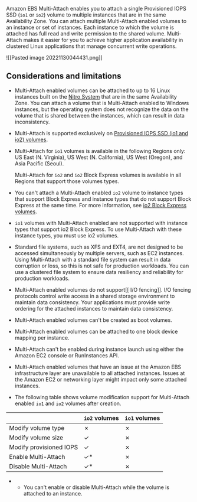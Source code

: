 Amazon EBS Multi-Attach enables you to attach a single Provisioned IOPS SSD (`io1` or `io2`) volume to multiple instances that are in the same Availability Zone. You can attach multiple Multi-Attach enabled volumes to an instance or set of instances. Each instance to which the volume is attached has full read and write permission to the shared volume. Multi-Attach makes it easier for you to achieve higher application availability in clustered Linux applications that manage concurrent write operations.

![[Pasted image 20221130044431.png]]

## Considerations and limitations

-   Multi-Attach enabled volumes can be attached to up to 16 Linux instances built on the [Nitro System](https://docs.aws.amazon.com/AWSEC2/latest/UserGuide/instance-types.html#ec2-nitro-instances) that are in the same Availability Zone. You can attach a volume that is Multi-Attach enabled to Windows instances, but the operating system does not recognize the data on the volume that is shared between the instances, which can result in data inconsistency.
    
-   Multi-Attach is supported exclusively on [Provisioned IOPS SSD (io1 and io2) volumes](https://docs.aws.amazon.com/AWSEC2/latest/UserGuide/provisioned-iops.html#EBSVolumeTypes_piops).
    
-   Multi-Attach for `io1` volumes is available in the following Regions only: US East (N. Virginia), US West (N. California), US West (Oregon), and Asia Pacific (Seoul).
    
    Multi-Attach for `io2` and `io2` Block Express volumes is available in all Regions that support those volumes types.
    
-   You can't attach a Multi-Attach enabled `io2` volume to instance types that support Block Express and instance types that do not support Block Express at the same time. For more information, see [io2 Block Express volumes](https://docs.aws.amazon.com/AWSEC2/latest/UserGuide/provisioned-iops.html#io2-block-express).
    
-   `io1` volumes with Multi-Attach enabled are not supported with instance types that support io2 Block Express. To use Multi-Attach with these instance types, you must use io2 volumes.
    
-   Standard file systems, such as XFS and EXT4, are not designed to be accessed simultaneously by multiple servers, such as EC2 instances. Using Multi-Attach with a standard file system can result in data corruption or loss, so this is not safe for production workloads. You can use a clustered file system to ensure data resiliency and reliability for production workloads.
    
-   Multi-Attach enabled volumes do not support[[ I/O fencing]]. I/O fencing protocols control write access in a shared storage environment to maintain data consistency. Your applications must provide write ordering for the attached instances to maintain data consistency.
    
-   Multi-Attach enabled volumes can't be created as boot volumes.
    
-   Multi-Attach enabled volumes can be attached to one block device mapping per instance.
    
-   Multi-Attach can't be enabled during instance launch using either the Amazon EC2 console or RunInstances API.
    
-   Multi-Attach enabled volumes that have an issue at the Amazon EBS infrastructure layer are unavailable to all attached instances. Issues at the Amazon EC2 or networking layer might impact only some attached instances.
    
-   The following table shows volume modification support for Multi-Attach enabled `io1` and `io2` volumes after creation.

| | `io2` volumes | `io1` volumes |
| --- | -------- | ---------- |
| Modify volume type |✗ | ✗
|  Modify volume size | ✓ | ✗ |
|  Modify provisioned IOPS | ✓ | ✗
| Enable Multi-Attach | ✓* | ✗
| Disable Multi-Attach | ✓* | ✗
-   * You can't enable or disable Multi-Attach while the volume is attached to an instance.